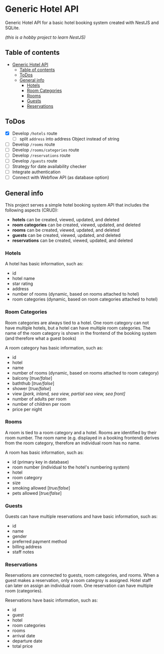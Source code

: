 # Generic Hotel API

Generic Hotel API for a basic hotel booking system created with NestJS and SQLite.

_(this is a hobby project to learn NestJS)_

## Table of contents

- [Generic Hotel API](#generic-hotel-api)
  - [Table of contents](#table-of-contents)
  - [ToDos](#todos)
  - [General info](#general-info)
    - [Hotels](#hotels)
    - [Room Categories](#room-categories)
    - [Rooms](#rooms)
    - [Guests](#guests)
    - [Reservations](#reservations)

## ToDos

- [x] Develop `/hotels` route
  - [ ] split `address` into address Object instead of string
- [ ] Develop `/rooms` route
- [ ] Develop `/rooms/categories` route
- [ ] Develop `/reservations` route
- [ ] Develop `/guests` route
- [ ] Strategy for date availability checker
- [ ] Integrate authentication
- [ ] Connect with Webflow API (as database option)

## General info

This project serves a simple hotel booking system API that includes the following aspects (CRUD):

- **hotels** can be created, viewed, updated, and deleted
- **room categories** can be created, viewed, updated, and deleted
- **rooms** can be created, viewed, updated, and deleted
- **guests** can be created, viewed, updated, and deleted
- **reservations** can be created, viewed, updated, and deleted

### Hotels

A hotel has basic information, such as:

- id
- hotel name
- star rating
- address
- number of rooms (dynamic, based on rooms attached to hotel)
- room categories (dynamic, based on room categories attached to hotel)

### Room Categories

Room categories are always tied to a hotel. One room category can not have multiple hotels, but a hotel can have multiple room categories. The name of the room category is shown in the frontend of the booking system (and therefore what a guest books)

A room category has basic information, such as:

- id
- hotel
- name
- number of rooms (dynamic, based on rooms attached to room category)
- balcony [*true/false*]
- baththub [*true/false*]
- shower [*true/false*]
- view _[*park, inland, sea view, partial sea view, sea front*]_
- number of adults per room
- number of children per room
- price per night

### Rooms

A room is tied to a room category and a hotel. Rooms are identified by their room number. The room name (e.g. displayed in a booking frontend) derives from the room category, therefore an individual room has no name.

A room has basic information, such as:

- id (primary key in database)
- room number (individual to the hotel's numbering system)
- hotel
- room category
- size
- smoking allowed [*true/false*]
- pets allowed [*true/false*]

### Guests

Guests can have multiple reservations and have basic information, such as:

- id
- name
- gender
- preferred payment method
- billing address
- staff notes

### Reservations

Reservations are connected to guests, room categories, and rooms. When a guest makes a reservation, only a room categroy is assigned. Hotel staff can later on assign an individual room. One reservation can have multiple room (categories).

Reservations have basic information, such as:

- id
- guest
- hotel
- room categories
- rooms
- arrival date
- departure date
- total price
